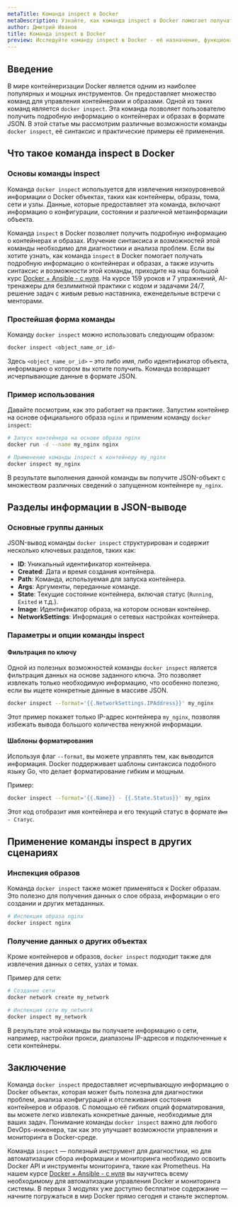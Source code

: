 ```yaml
---
metaTitle: Команда inspect в Docker
metaDescription: Узнайте, как команда inspect в Docker помогает получать подробную информацию о контейнерах и образах. Изучите синтаксис и возможности этой команды
author: Дмитрий Иванов
title: Команда inspect в Docker
preview: Исследуйте команду inspect в Docker - её назначение, функциональность и способы применения. Узнайте, как извлекать детальные данные о ваших контейнерах и образах
---
```


## Введение

В мире контейнеризации Docker является одним из наиболее популярных и мощных инструментов. Он предоставляет множество команд для управления контейнерами и образами. Одной из таких команд является `docker inspect`. Эта команда позволяет пользователю получить подробную информацию о контейнерах и образах в формате JSON. В этой статье мы рассмотрим различные возможности команды `docker inspect`, её синтаксис и практические примеры её применения.

## Что такое команда inspect в Docker

### Основы команды inspect

Команда `docker inspect` используется для извлечения низкоуровневой информации о Docker объектах, таких как контейнеры, образы, тома, сети и узлы. Данные, которые предоставляет эта команда, включают информацию о конфигурации, состоянии и различной метаинформации объекта.

Команда `inspect` в Docker позволяет получить подробную информацию о контейнерах и образах. Изучение синтаксиса и возможностей этой команды необходимо для диагностики и анализа проблем. Если вы хотите узнать, как команда `inspect` в Docker помогает получать подробную информацию о контейнерах и образах, а также изучить синтаксис и возможности этой команды, приходите на наш большой курс [Docker + Ansible - с нуля](https://purpleschool.ru/course/docker). На курсе 159 уроков и 7 упражнений, AI-тренажеры для безлимитной практики с кодом и задачами 24/7, решение задач с живым ревью наставника, еженедельные встречи с менторами.

### Простейшая форма команды

Команду `docker inspect` можно использовать следующим образом:

```bash
docker inspect <object_name_or_id>
```

Здесь `<object_name_or_id>` – это либо имя, либо идентификатор объекта, информацию о котором вы хотите получить. Команда возвращает исчерпывающие данные в формате JSON.

### Пример использования

Давайте посмотрим, как это работает на практике. Запустим контейнер на основе официального образа `nginx` и применим команду `docker inspect`:

```bash
# Запуск контейнера на основе образа nginx
docker run -d --name my_nginx nginx

# Применение команды inspect к контейнеру my_nginx
docker inspect my_nginx
```

В результате выполнения данной команды вы получите JSON-объект с множеством различных сведений о запущенном контейнере `my_nginx`.

## Разделы информации в JSON-выводе

### Основные группы данных

JSON-вывод команды `docker inspect` структурирован и содержит несколько ключевых разделов, таких как:

- **ID**: Уникальный идентификатор контейнера.
- **Created**: Дата и время создания контейнера.
- **Path**: Команда, используемая для запуска контейнера.
- **Args**: Аргументы, переданные команде.
- **State**: Текущие состояние контейнера, включая статус (`Running`, `Exited` и т.д.).
- **Image**: Идентификатор образа, на котором основан контейнер.
- **NetworkSettings**: Информация о сетевых настройках контейнера.

### Параметры и опции команды inspect

#### Фильтрация по ключу

Одной из полезных возможностей команды `docker inspect` является фильтрация данных на основе заданного ключа. Это позволяет извлекать только необходимую информацию, что особенно полезно, если вы ищете конкретные данные в массиве JSON.

```bash
docker inspect --format='{{.NetworkSettings.IPAddress}}' my_nginx
```

Этот пример покажет только IP-адрес контейнера `my_nginx`, позволяя избежать вывода большого количества ненужной информации.

#### Шаблоны форматирования

Используя флаг `--format`, вы можете управлять тем, как выводится информация. Docker поддерживает шаблоны синтаксиса подобного языку Go, что делает форматирование гибким и мощным.

Пример:

```bash
docker inspect --format='{{.Name}} - {{.State.Status}}' my_nginx
```

Этот код отобразит имя контейнера и его текущий статус в формате `Имя - Статус`.

## Применение команды inspect в других сценариях

### Инспекция образов

Команда `docker inspect` также может применяться к Docker образам. Это полезно для получения данных о слое образа, информации о его создании и других метаданных.

```bash
# Инспекция образа nginx
docker inspect nginx
```

### Получение данных о других объектах

Кроме контейнеров и образов, `docker inspect` подходит также для извлечения данных о сетях, узлах и томах.

Пример для сети:

```bash
# Создание сети
docker network create my_network

# Инспекция сети my_network
docker inspect my_network
```

В результате этой команды вы получаете информацию о сети, например, настройки прокси, диапазоны IP-адресов и подключенные к сети контейнеры.

## Заключение

Команда `docker inspect` предоставляет исчерпывающую информацию о Docker объектах, которая может быть полезна для диагностики проблем, анализа конфигураций и отслеживания состояния контейнеров и образов. С помощью её гибких опций форматирования, вы можете легко извлекать конкретные данные, необходимые для ваших задач. Понимание команды `docker inspect` важно для любого DevOps-инженера, так как это улучшает возможности управления и мониторинга в Docker-среде.

Команда `inspect` — полезный инструмент для диагностики, но для автоматизации сбора информации и мониторинга необходимо освоить Docker API и инструменты мониторинга, такие как Prometheus.  На нашем курсе [Docker + Ansible - с нуля](https://purpleschool.ru/course/docker) вы научитесь всему необходимому для автоматизации управления Docker и мониторинга системы. В первых 3 модулях уже доступно бесплатное содержание — начните погружаться в мир Docker прямо сегодня и станьте экспертом.
